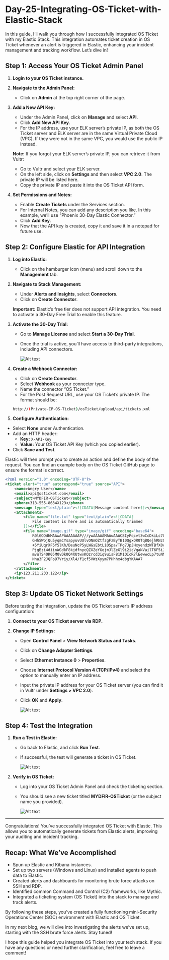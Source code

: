 # Day-25-Integrating-OS-Ticket-with-Elastic-Stack

In this guide, I’ll walk you through how I successfully integrated OS Ticket with my Elastic Stack. This integration automates ticket creation in OS Ticket whenever an alert is triggered in Elastic, enhancing your incident management and tracking workflow. Let’s dive in!

## Step 1: Access Your OS Ticket Admin Panel
1. **Login to your OS Ticket instance.**
   
2. **Navigate to the Admin Panel:**
   - Click on **Admin** at the top right corner of the page.

3. **Add a New API Key:**
   - Under the Admin Panel, click on **Manage** and select **API**.
   - Click **Add New API Key**.
   - For the IP address, use your ELK server’s private IP, as both the OS Ticket server and ELK server are in the same Virtual Private Cloud (VPC). If they were not in the same VPC, you would use the public IP instead.

   **Note:** If you forgot your ELK server’s private IP, you can retrieve it from Vultr:
   - Go to Vultr and select your ELK server.
   - On the left side, click on **Settings** and then select **VPC 2.0**. The private IP will be listed here.
   - Copy the private IP and paste it into the OS Ticket API form.

4. **Set Permissions and Notes:**
   - Enable **Create Tickets** under the Services section.
   - For Internal Notes, you can add any description you like. In this example, we’ll use “Phoenix 30-Day Elastic Connector.”
   - Click **Add Key**.
   - Now that the API key is created, copy it and save it in a notepad for future use.

## Step 2: Configure Elastic for API Integration
1. **Log into Elastic:**
   - Click on the hamburger icon (menu) and scroll down to the **Management** tab.

2. **Navigate to Stack Management:**
   - Under **Alerts and Insights**, select **Connectors**.
   - Click on **Create Connector**.

   **Important:** Elastic’s free tier does not support API integration. You need to activate a 30-Day Free Trial to enable this feature.

3. **Activate the 30-Day Trial:**
   - Go to **Manage License** and select **Start a 30-Day Trial**.
   - Once the trial is active, you’ll have access to third-party integrations, including API connectors.
  
     ![Alt text](https://raw.githubusercontent.com/Virus192/Day-25-Integrating-OS-Ticket-with-Elastic-Stack/refs/heads/main/Images/photo_6030733055884378799_w.jpg)

4. **Create a Webhook Connector:**
   - Click on **Create Connector**.
   - Select **Webhook** as your connector type.
   - Name the connector “OS Ticket.”
   - For the Post Request URL, use your OS Ticket’s private IP. The format should be:

    ```bash
    http://(Private-IP-OS-Ticket)/osTicket/upload/api/tickets.xml
    ```
   
5. **Configure Authentication:**
- Select **None** under Authentication.
- Add an HTTP header:
  - **Key:** `X-API-Key`
  - **Value:** Your OS Ticket API Key (which you copied earlier).
- Click **Save and Test**.

Elastic will then prompt you to create an action and define the body of the request. You can find an example body on the OS Ticket GitHub page to ensure the format is correct.

```xml
<?xml version="1.0" encoding="UTF-8"?>
<ticket alert="true" autorespond="true" source="API">
    <name>Angry User</name>
    <email>api@osticket.com</email>
    <subject>MYDFIR-OSTicket</subject>
    <phone>318-555-8634X123</phone>
    <message type="text/plain"><![CDATA[Message content here]]></message>
    <attachments>
        <file name="file.txt" type="text/plain"><![CDATA[
            File content is here and is automatically trimmed
        ]]></file>
        <file name="image.gif" type="image/gif" encoding="base64">
            R0lGODdhMAAwAPAAAAAAAP///ywAAAAAMAAwAAAC8IyPqcvt3wCcDkiLc7C0qwy
            GHhSWpjQu5yqmCYsapyuvUUlvONmOZtfzgFzByTB10QgxOR0TqBQejhRNzOfkVJ
            +5YiUqrXF5Y5lKh/DeuNcP5yLWGsEbtLiOSpa/TPg7JpJHxyendzWTBfX0cxOnK
            PjgBzi4diinWGdkF8kjdfnycQZXZeYGejmJlZeGl9i2icVqaNVailT6F5iJ90m6
            mvuTS4OK05M0vDk0Q4XUtwvKOzrcd3iq9uisF81M1OIcR7lEewwcLp7tuNNkM3u
            Nna3F2JQFo97Vriy/Xl4/f1cf5VWzXyym7PHhhx4dbgYKAAA7
        </file>
    </attachments>
    <ip>123.211.233.122</ip>
</ticket>
```

## Step 3: Update OS Ticket Network Settings

Before testing the integration, update the OS Ticket server’s IP address configuration:

1. **Connect to your OS Ticket server via RDP.**

2. **Change IP Settings:**
   - Open **Control Panel** > **View Network Status and Tasks**.
   - Click on **Change Adapter Settings**.
   - Select **Ethernet Instance 0** > **Properties**.
   - Choose **Internet Protocol Version 4 (TCP/IPv4)** and select the option to manually enter an IP address.
   - Input the private IP address for your OS Ticket server (you can find it in Vultr under **Settings > VPC 2.0**).
   - Click **OK** and **Apply**.
  
     ![Alt text](https://raw.githubusercontent.com/Virus192/Day-25-Integrating-OS-Ticket-with-Elastic-Stack/refs/heads/main/Images/photo_6030733055884378792_w.jpg)

## Step 4: Test the Integration

1. **Run a Test in Elastic:**
   - Go back to Elastic, and click **Run Test**.
   - If successful, the test will generate a ticket in OS Ticket.
  
     ![Alt text](https://raw.githubusercontent.com/Virus192/Day-25-Integrating-OS-Ticket-with-Elastic-Stack/refs/heads/main/Images/photo_6030733055884378809_w.jpg)


2. **Verify in OS Ticket:**
   - Log into your OS Ticket Admin Panel and check the ticketing section.
   - You should see a new ticket titled **MYDFIR-OSTicket** (or the subject name you provided).

     ![Alt text](https://raw.githubusercontent.com/Virus192/Day-25-Integrating-OS-Ticket-with-Elastic-Stack/refs/heads/main/Images/photo_6030733055884378790_w.jpg)
---

Congratulations! You’ve successfully integrated OS Ticket with Elastic. This allows you to automatically generate tickets from Elastic alerts, improving your auditing and incident tracking.

## Recap: What We’ve Accomplished
- Spun up Elastic and Kibana instances.
- Set up two servers (Windows and Linux) and installed agents to push data to Elastic.
- Created alerts and dashboards for monitoring brute force attacks on SSH and RDP.
- Identified common Command and Control (C2) frameworks, like Mythic.
- Integrated a ticketing system (OS Ticket) into the stack to manage and track alerts.

By following these steps, you’ve created a fully functioning mini-Security Operations Center (SOC) environment with Elastic and OS Ticket.

In my next blog, we will dive into investigating the alerts we’ve set up, starting with the SSH brute force alerts. Stay tuned!

I hope this guide helped you integrate OS Ticket into your tech stack. If you have any questions or need further clarification, feel free to leave a comment!

